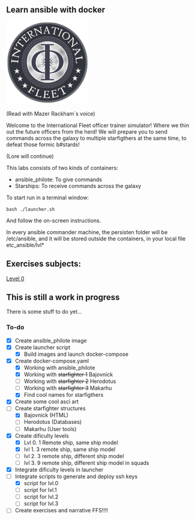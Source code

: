 ## Learn ansible with docker

![](./srcs/png_internationalfleet_logo.png)

(Read with Mazer Rackham´s voice)

Welcome to the International Fleet officer trainer simulator! Where we thin out the future officers from the herd! We will prepare you to send commands across the galaxy to multiple starfigthers at the same time, to defeat those formic b#stards!

(Lore will continue)

This labs consists of two kinds of containers:

 * ansible_philote: To give commands
 * Starships: To receive commands across the galaxy

To start run in a terminal window:

``` 
bash ./launcher.sh
```
And follow the on-screen instructions.

In every ansible commander machine, the persisten folder will be /etc/ansible, and it will be stored outside the containers, in your local file etc_ansible/lvl*

## Exercises subjects:


[Level 0](./srcs/subject_lvl0.md)

## This is still a work in progress

There is some stuff to do yet...

### To-do
 - [x] Create ansible_philote image
 - [x] Create launcher script
 	- [x] Build images and launch docker-compose
 - [x] Create docker-compose.yaml
 	- [x] Working with ansible_philote
 	- [x] Working with ~~starfighter 1~~ Bajovnick
 	- [ ] Working with ~~starfighter 2~~ Herodotus
 	- [ ] Working with ~~starfighter 3~~ Makarhu
 	- [x] Find cool names for starfigthers
 - [x] Create some cool asci art
 - [ ] Create starfighter structures
 	- [x] Bajovnick (HTML)
	- [ ] Herodotus (Databases)
	- [ ] Makarhu (User tools)
 - [x] Create dificulty levels
 	- [x] Lvl 0. 1 Remote ship, same ship model
	- [x] lvl 1. 3 remote ship, same ship model
	- [ ] lvl 2. 3 remote ship, different ship model
	- [ ] lvl 3. 9 remote ship, different ship model in squads
 - [x] Integrate dificulty levels in launcher
 - [ ] Integrate scripts to generate and deploy ssh keys
 	- [x] script for lvl.0
 	- [ ] script for lvl.1
 	- [ ] script for lvl.2
 	- [ ] script for lvl.3
 - [ ] Create exercises and narrative FFS!!!!
